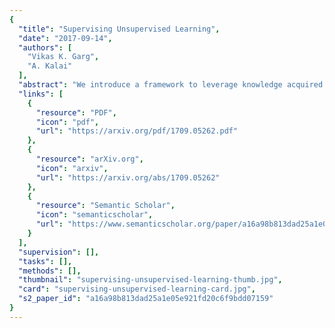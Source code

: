 ```yaml
---
{
  "title": "Supervising Unsupervised Learning",
  "date": "2017-09-14",
  "authors": [
    "Vikas K. Garg",
    "A. Kalai"
  ],
  "abstract": "We introduce a framework to leverage knowledge acquired from a repository of (heterogeneous) supervised datasets to new unsupervised datasets. Our perspective avoids the subjectivity inherent in unsupervised learning by reducing it to supervised learning, and provides a principled way to evaluate unsupervised algorithms. We demonstrate the versatility of our framework via simple agnostic bounds on unsupervised problems. In the context of clustering, our approach can help choose the number of clusters, the clustering algorithm, and provably circumvents Kleinberg's impossibility result. Experimental results across hundreds of problems demonstrate improved performance on unsupervised data with simple algorithms, despite the fact problems come from different domains. Additionally, a deep learning algorithm learns common features from many small datasets across multiple domains.",
  "links": [
    {
      "resource": "PDF",
      "icon": "pdf",
      "url": "https://arxiv.org/pdf/1709.05262.pdf"
    },
    {
      "resource": "arXiv.org",
      "icon": "arxiv",
      "url": "https://arxiv.org/abs/1709.05262"
    },
    {
      "resource": "Semantic Scholar",
      "icon": "semanticscholar",
      "url": "https://www.semanticscholar.org/paper/a16a98b813dad25a1e05e921fd20c6f9bdd07159"
    }
  ],
  "supervision": [],
  "tasks": [],
  "methods": [],
  "thumbnail": "supervising-unsupervised-learning-thumb.jpg",
  "card": "supervising-unsupervised-learning-card.jpg",
  "s2_paper_id": "a16a98b813dad25a1e05e921fd20c6f9bdd07159"
}
---
```


